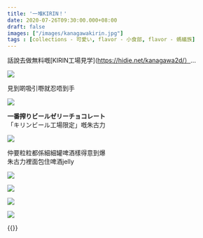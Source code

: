 ```yaml
---
title: '一堆KIRIN！'
date: 2020-07-26T09:30:00.000+08:00
draft: false
images: ["/images/kanagawakirin.jpg"]
tags : [collections - 可愛い, flavor - 小食部, flavor - 螞蟻族]
---
```


話說去做無料嘅[KIRIN工場見学](https://hidie.net/kanagawa2d/）...  

![](/images/kanagawa2d24.jpg)

見到啲吸引嘢就忍唔到手  

![](/images/kanagawakirin.jpg)

**一番搾りビールゼリーチョコレート**  
「キリンビール工場限定」嘅朱古力    

![](/images/kanagawakirin1.jpg)

仲要粒粒都係細細罐啤酒樣得意到爆  
朱古力裡面包住啤酒jelly  


![](/images/kanagawakirin2.jpg)



![](/images/kanagawakirin3.jpg)


![](/images/kanagawakirin4.jpg)


![](/images/kanagawakirin5.jpg)




{{<kanagawa>}}
